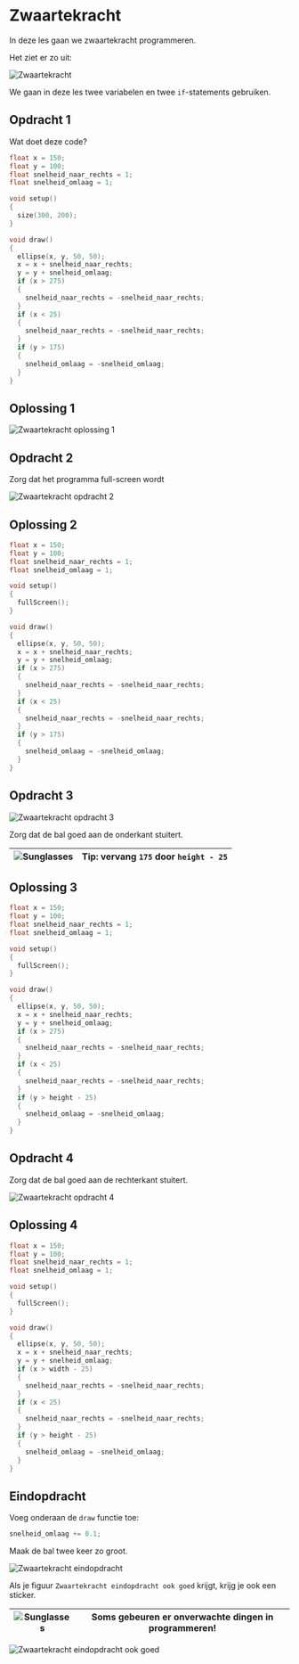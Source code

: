# Zwaartekracht

In deze les gaan we zwaartekracht programmeren.

Het ziet er zo uit:

![Zwaartekracht](Zwaartekracht.png)

We gaan in deze les twee variabelen en twee `if`-statements gebruiken. 

## Opdracht 1

Wat doet deze code?

```c++
float x = 150;
float y = 100;
float snelheid_naar_rechts = 1;
float snelheid_omlaag = 1;

void setup()
{
  size(300, 200);
}

void draw()
{
  ellipse(x, y, 50, 50);
  x = x + snelheid_naar_rechts;
  y = y + snelheid_omlaag;
  if (x > 275)
  {
    snelheid_naar_rechts = -snelheid_naar_rechts;
  }
  if (x < 25)
  {
    snelheid_naar_rechts = -snelheid_naar_rechts;
  }
  if (y > 175)
  {
    snelheid_omlaag = -snelheid_omlaag;
  }
}
```

## Oplossing 1

![Zwaartekracht oplossing 1](Zwaartekracht1.png)

## Opdracht 2

Zorg dat het programma full-screen wordt

![Zwaartekracht opdracht 2](Zwaartekracht2.png)

## Oplossing 2

```c++
float x = 150;
float y = 100;
float snelheid_naar_rechts = 1;
float snelheid_omlaag = 1;

void setup()
{
  fullScreen();
}

void draw()
{
  ellipse(x, y, 50, 50);
  x = x + snelheid_naar_rechts;
  y = y + snelheid_omlaag;
  if (x > 275)
  {
    snelheid_naar_rechts = -snelheid_naar_rechts;
  }
  if (x < 25)
  {
    snelheid_naar_rechts = -snelheid_naar_rechts;
  }
  if (y > 175)
  {
    snelheid_omlaag = -snelheid_omlaag;
  }
}
```

## Opdracht 3

![Zwaartekracht opdracht 3](Zwaartekracht3.png)

Zorg dat de bal goed aan de onderkant stuitert. 

![Sunglasses](EmojiSunglasses.png) | Tip: vervang `175` door `height - 25`
:-------------:|:----------------------------------------: 

## Oplossing 3

```c++
float x = 150;
float y = 100;
float snelheid_naar_rechts = 1;
float snelheid_omlaag = 1;

void setup()
{
  fullScreen();
}

void draw()
{
  ellipse(x, y, 50, 50);
  x = x + snelheid_naar_rechts;
  y = y + snelheid_omlaag;
  if (x > 275)
  {
    snelheid_naar_rechts = -snelheid_naar_rechts;
  }
  if (x < 25)
  {
    snelheid_naar_rechts = -snelheid_naar_rechts;
  }
  if (y > height - 25)
  {
    snelheid_omlaag = -snelheid_omlaag;
  }
}
```

## Opdracht 4

Zorg dat de bal goed aan de rechterkant stuitert.

![Zwaartekracht opdracht 4](Zwaartekracht4.png)

## Oplossing 4

```c++
float x = 150;
float y = 100;
float snelheid_naar_rechts = 1;
float snelheid_omlaag = 1;

void setup()
{
  fullScreen();
}

void draw()
{
  ellipse(x, y, 50, 50);
  x = x + snelheid_naar_rechts;
  y = y + snelheid_omlaag;
  if (x > width - 25)
  {
    snelheid_naar_rechts = -snelheid_naar_rechts;
  }
  if (x < 25)
  {
    snelheid_naar_rechts = -snelheid_naar_rechts;
  }
  if (y > height - 25)
  {
    snelheid_omlaag = -snelheid_omlaag;
  }
}
```

## Eindopdracht

Voeg onderaan de `draw` functie toe:

```c++
snelheid_omlaag += 0.1;
```

Maak de bal twee keer zo groot.

![Zwaartekracht eindopdracht](ZwaartekrachtEindopdracht1.png)

Als je figuur `Zwaartekracht eindopdracht ook goed` krijgt, krijg je ook
een sticker.

![Sunglasses](EmojiSunglasses.png) | Soms gebeuren er onverwachte dingen in programmeren!
:-------------:|:----------------------------------------: 

![Zwaartekracht eindopdracht ook goed](ZwaartekrachtEindopdracht2.png)
